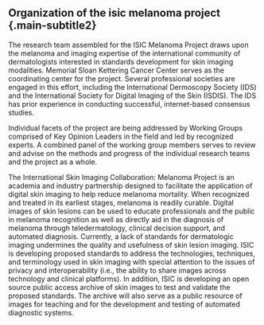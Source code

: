 ## Organization of the isic melanoma project {.main-subtitle2}

The research team assembled for the ISIC Melanoma Project draws upon the melanoma and imaging expertise of the international community of dermatologists interested
in standards development for skin imaging modalities. Memorial Sloan Kettering Cancer Center serves as the coordinating center for the project. Several professional
societies are engaged in this effort, including the International Dermoscopy Society (IDS) and the International Society for Digital Imaging of the Skin (ISDIS).
The IDS has prior experience in conducting successful, internet-based consensus studies.

Individual facets of the project are being addressed by Working Groups comprised of Key Opinion Leaders in the field and led by recognized experts.
A combined panel of the working group members serves to review and advise on the methods and progress of the individual research teams and the project as a whole.

The International Skin Imaging Collaboration: Melanoma Project is an academia and industry partnership designed to facilitate
the application of digital skin imaging to help reduce melanoma mortality. When recognized and treated in its earliest stages, melanoma is readily curable.
Digital images of skin lesions can be used to educate professionals and the public in melanoma recognition as well as directly aid in the diagnosis of melanoma
through teledermatology, clinical decision support, and automated diagnosis. Currently, a lack of standards for dermatologic imaging undermines the quality
and usefulness of skin lesion imaging. ISIC is developing proposed standards to address the technologies, techniques, and terminology used in skin imaging
with special attention to the issues of privacy and interoperability (i.e., the ability to share images across technology and clinical platforms).
In addition, ISIC is developing an open source public access archive of skin images to test and validate the proposed standards. The archive will also
serve as a public resource of images for teaching and for the development and testing of automated diagnostic systems.